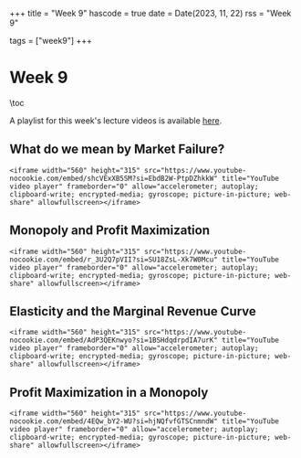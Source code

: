 +++
title = "Week 9"
hascode = true
date = Date(2023, 11, 22)
rss = "Week 9"

tags = ["week9"]
+++


# Week 9

\toc

A playlist for this week's lecture videos is available [here](https://youtube.com/playlist?list=PLBl3tyVmUuVgDGwzPpAGXhvxtxnh2cEtr).

## What do we mean by Market Failure?

~~~
<iframe width="560" height="315" src="https://www.youtube-nocookie.com/embed/shcVExXB5SM?si=EbdB2W-PtpDZhkkW" title="YouTube video player" frameborder="0" allow="accelerometer; autoplay; clipboard-write; encrypted-media; gyroscope; picture-in-picture; web-share" allowfullscreen></iframe>
~~~


## Monopoly and Profit Maximization

~~~
<iframe width="560" height="315" src="https://www.youtube-nocookie.com/embed/r_3U2Q7pVII?si=SU18ZsL-Xk7W0Mcu" title="YouTube video player" frameborder="0" allow="accelerometer; autoplay; clipboard-write; encrypted-media; gyroscope; picture-in-picture; web-share" allowfullscreen></iframe>
~~~


## Elasticity and the Marginal Revenue Curve

~~~
<iframe width="560" height="315" src="https://www.youtube-nocookie.com/embed/AdP3QEKnwyo?si=1BSHdqdrpdIA7urK" title="YouTube video player" frameborder="0" allow="accelerometer; autoplay; clipboard-write; encrypted-media; gyroscope; picture-in-picture; web-share" allowfullscreen></iframe>
~~~


## Profit Maximization in a Monopoly

~~~
<iframe width="560" height="315" src="https://www.youtube-nocookie.com/embed/4EQw_bY2-WU?si=hjNQfvfGTSCnmndW" title="YouTube video player" frameborder="0" allow="accelerometer; autoplay; clipboard-write; encrypted-media; gyroscope; picture-in-picture; web-share" allowfullscreen></iframe>
~~~
